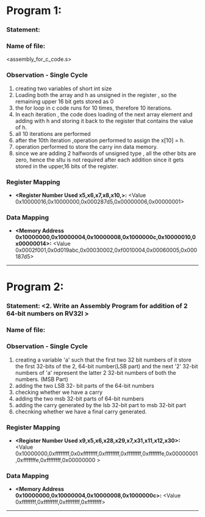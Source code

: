 # Program 1: 
### Statement: <Write an Assembly Program for the following C code>

### Name of file:
<assembly_for_c_code.s>

### Observation - Single Cycle
1. creating two variables of short int size
2. Loading both the array and h as unsigned in the register , so the remaining upper 16 bit gets stored as 0
3. the for loop in c code runs for 10 times, therefore 10 iterations.
4. In each iteration , the code does loading of the next array element and adding with h and storing it back to the register that contains the value of h.
5. all 10 iterations are performed
6. after the 10th iteration ,operation performed to assign the x[10] = h.
7. operation performed to store the carry inn data memory.
8. since we are adding 2 halfwords of unsigned type , all the other bits are zero, hence the sltu is not required after each addition since it gets stored in the upper,16 bits of the register.

### Register Mapping
- **<Register Number Used x5,x6,x7,x8,x10,>:** <Value 0x10000016,0x10000000,0x000287d5,0x00000006,0x00000001>

### Data Mapping
- **<Memory Address 0x10000000,0x10000004,0x10000008,0x1000000c,0x10000010,0x00000014>:** <Value 0x0002f001,0x0d019abc,0x00030002,0xf0010004,0x00060005,0x000187d5>

-------------------------------------------------------------------------------------------------------------------------------------------------------------------------------------

# Program 2: 
### Statement: <2. Write an Assembly Program for addition of 2 64-bit numbers on RV32I >

### Name of file:
<Enter add_2_64bit_numbers.s>

### Observation - Single Cycle
1. creating a variable 'a' such that the first two 32 bit numbers of it store the first 32-bits of the 2, 64-bit number(LSB part) and the next '2' 32-bit numbers  of 'a' represent the latter 2 32-bit numbers of both the numbers.  (MSB Part)
2. adding the two LSB 32- bit parts of the 64-bit numbers
3. checking whether we have a carry
4. adding the two msb 32-bit parts of 64-bit numbers
5. adding the carry generated by the lsb 32-bit part to msb 32-bit part
6. checnking whether we have a final carry generated.
 
### Register Mapping
- **<Register Number Used x9,x5,x6,x28,x29,x7,x31,x11,x12,x30>:** <Value 0x10000000,0xffffffff,0x0xffffffff,0xffffffff,0xffffffff,0xfffffffe,0x00000001,0xfffffffe,0xffffffff,0x00000000 >

### Data Mapping
- **<Memory Address 0x10000000,0x10000004,0x10000008,0x1000000c>:** <Value 0xffffffff,0xffffffff,0xffffffff,0xffffffff>


----------------------------------------------------------------------------------------------------------
